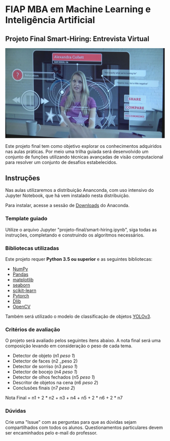 # FIAP MBA em Machine Learning e Inteligência Artificial

## Projeto Final Smart-Hiring: Entrevista Virtual

<p align="center">
<img src="imagens/smart-hiring.jpg">
</p>

Este projeto final tem como objetivo explorar os conhecimentos adquiridos nas aulas práticas. Por meio uma trilha guiada será desenvolvido um conjunto de funções utilizando técnicas avançadas de visão computacional para resolver um conjunto de desafios estabelecidos.

## Instruções

Nas aulas utilizaremos a distribuição Ananconda, com uso intensivo do Jupyter Notebook, que há vem instalado nesta distribuição.

Para instalar, acesse a sessão de [Downloads](https://www.anaconda.com/download) do Anaconda.

### Template guiado

Utilize o arquivo Jupyter "projeto-final/smart-hiring.ipynb", siga todas as instruções, completando e construindo os algoritmos necessários.

### Bibliotecas utilizadas

Este projeto requer **Python 3.5 ou superior** e as seguintes bibliotecas:

- [NumPy](http://www.numpy.org/)
- [Pandas](http://pandas.pydata.org/)
- [matplotlib](http://matplotlib.org/)
- [seaborn](http://seaborn.pydata.org/)
- [scikit-learn](http://scikit-learn.org/stable/)
- [Pytorch](https://pytorch.org/)
- [Dlib](http://dlib.net/)
- [OpenCV](https://opencv.org/)

Também será utilizado o modelo de classificação de objetos [YOLOv3](https://pjreddie.com/darknet/yolo/). 

### Critérios de avaliação

O projeto será avaliado pelos seguintes itens abaixo. A nota final será uma composição levando em consideração o peso de cada tema.

- Detector de objeto (n1 _peso 1_)
- Detector de faces (n2 _peso 2)
- Detector de sorriso (n3 _peso 1_)
- Detector de bocejo (n4 _peso 1_)
- Detector de olhos fechados (n5 _peso 1_)
- Descritor de objetos na cena (n6 _peso 2_)
- Conclusões finais (n7 _peso 2_)

Nota Final = n1 + 2 * n2 +  n3 + n4 + n5 + 2 * n6 + 2 * n7

### Dúvidas

Crie uma "Issue" com as perguntas para que as dúvidas sejam compartilhados com todos os alunos. Questionamentos particulares devem ser encaminhados pelo e-mail do professor.
